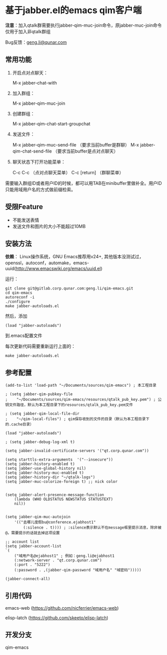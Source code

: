 **基于jabber.el的emacs qim客户端**
===============================

**注意**：加入qtalk群需要执行jabber-qim-muc-join命令，原jabber-muc-join命令仅用于加入非qtalk群组

Bug反馈：geng.li@qunar.com

## **常用功能**

1. 开启点对点聊天：

    M-x jabber-chat-with

2. 加入群组：

    M-x jabber-qim-muc-join

3. 创建群组：

    M-x jabber-qim-chat-start-groupchat

4. 发送文件：

    M-x jabber-qim-muc-send-file （要求当前buffer是群聊）
    M-x jabber-qim-chat-send-file （要求当前buffer是点对点聊天）

5. 聊天状态下打开功能菜单：

    C-c C-c （点对点聊天菜单）
    C-c [return] （群聊菜单）

需要输入群组ID或者用户ID的时候，都可以用TAB在minibuffer里做补全。用户ID只能用域用户名的方式做前缀检索。


## **受限Feature**

* 不能发送表情
* 发送文件和图片的大小不能超过10MB

## **安装方法**

**依赖**： Linux操作系统，GNU Emacs推荐用v24+, 其他版本没测试过，openssl，autoconf，automake，emacs-uuid(http://www.emacswiki.org/emacs/uuid.el)

运行：

    git clone git@gitlab.corp.qunar.com:geng.li/qim-emacs.git
    cd qim-emacs
    autoreconf -i
    ./configure
    make jabber-autoloads.el

然后，添加

    (load "jabber-autoloads")

到.emacs配置文件

每次更新代码需要重新运行上面的：

    make jabber-autoloads.el

## **参考配置**

    (add-to-list 'load-path "~/Documents/sources/qim-emacs") ; 本工程目录

    ; (setq jabber-qim-pubkey-file
    ;    "~/Documents/sources/qim-emacs/resources/qtalk_pub_key.pem") ; 公钥文件路径，默认为本工程目录下的resources/qtalk_pub_key.pem文件

    ; (setq jabber-qim-local-file-dir
    ;    "~/qim-local-files") ; qim保存收到的文件的目录（默认为本工程目录下的.cache目录）

    (load "jabber-autoloads")

    ; (setq jabber-debug-log-xml t)

    (setq jabber-invalid-certificate-servers '("qt.corp.qunar.com"))

    (setq starttls-extra-arguments  '("--insecure"))
    (setq jabber-history-enabled t)
    (setq jabber-use-global-history nil)
    (setq jabber-history-muc-enabled t)
    (setq jabber-history-dir "~/qtalk-logs")
    (setq jabber-muc-colorize-foreign t) ;; nick color


    (setq jabber-alert-presence-message-function
        (lambda (WHO OLDSTATUS NEWSTATUS STATUSTEXT)
        nil))


    (setq jabber-qim-muc-autojoin
        '(("去哪儿度假bu@conference.ejabhost1"
            (:silence . t)))) ; :silence表示默认不在message框里提示消息，除非被@。需要提示的话就去掉这项设置

    ;; account list
    (setq jabber-account-list
    `(
        ("域用户名@ejabhost1" ; 例如：geng.li@ejabhost1
        (:network-server . "qt.corp.qunar.com")
        (:port . "5222")
        (:password . ,(jabber-qim-password "域用户名" "域密码")))))

    (jabber-connect-all)


## **引用代码**

emacs-web (https://github.com/nicferrier/emacs-web)

elisp-latch (https://github.com/skeeto/elisp-latch)

## **开发分支**

qim-emacs
